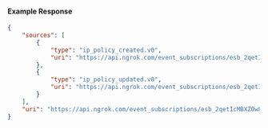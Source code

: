 <!-- Code generated for API Clients. DO NOT EDIT. -->

#### Example Response

```json
{
	"sources": [
		{
			"type": "ip_policy_created.v0",
			"uri": "https://api.ngrok.com/event_subscriptions/esb_2qetIcMBXZ0w8pqXL5VWOFNfxEy/sources/ip_policy_created.v0"
		},
		{
			"type": "ip_policy_updated.v0",
			"uri": "https://api.ngrok.com/event_subscriptions/esb_2qetIcMBXZ0w8pqXL5VWOFNfxEy/sources/ip_policy_updated.v0"
		}
	],
	"uri": "https://api.ngrok.com/event_subscriptions/esb_2qetIcMBXZ0w8pqXL5VWOFNfxEy/sources"
}
```
